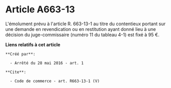 # Article A663-13

L'émolument prévu à l'article R. 663-13-1 au titre du contentieux portant sur une demande en revendication ou en restitution
ayant donné lieu à une décision du juge-commissaire (numéro 11 du tableau 4-1) est fixé à 95 €.

**Liens relatifs à cet article**

	**Créé par**:

	  - Arrêté du 28 mai 2016 - art. 1

	**Cite**:

	  - Code de commerce - art. R663-13-1 (V)
